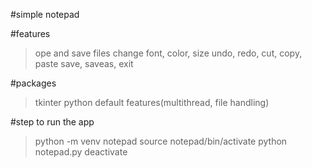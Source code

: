 #simple notepad

#features
>ope and save files
>change font, color, size
>undo, redo, cut, copy, paste
>save, saveas, exit

#packages
>tkinter
>python default features(multithread, file handling)

#step to run the app
>python -m venv notepad
>source notepad/bin/activate
>python notepad.py
>deactivate
